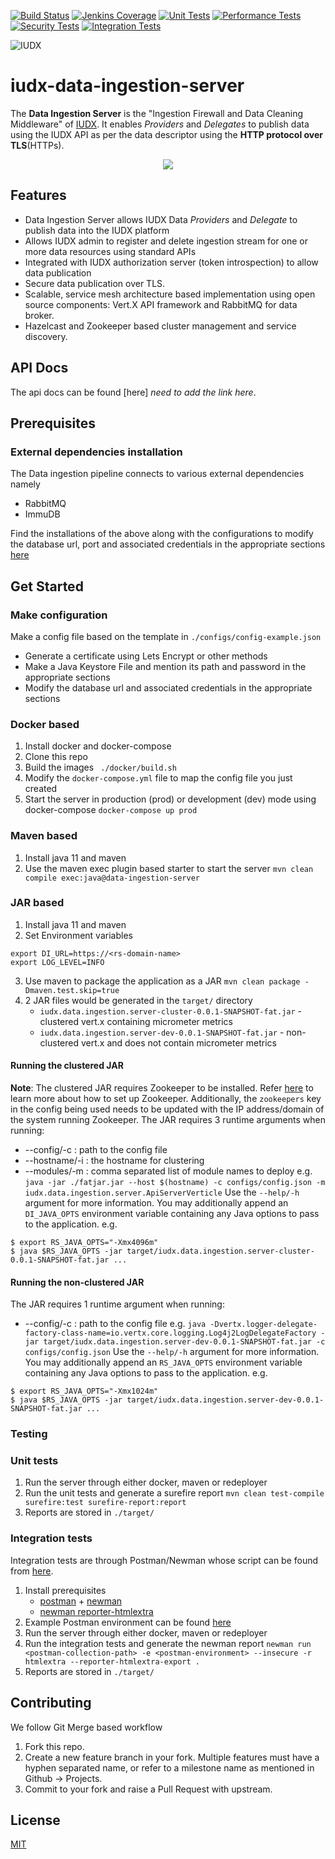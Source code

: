 [![Build Status](https://img.shields.io/jenkins/build?jobUrl=https%3A%2F%2Fjenkins.iudx.io%2Fjob%2Fiudx%2520data-ingestion-server%2520%28v4.0.0%29%2520pipeline%2F)](https://jenkins.iudx.io/job/iudx%20data-ingestion-server%20(v4.0.0)%20pipeline//lastBuild/)
[![Jenkins Coverage](https://img.shields.io/jenkins/coverage/jacoco?jobUrl=https%3A%2F%2Fjenkins.iudx.io%2Fjob%2Fiudx%2520data-ingestion-server%2520%28v4.0.0%29%2520pipeline%2F)](https://jenkins.iudx.io/job/iudx%20data-ingestion-server%20(v4.0.0)%20pipeline//lastBuild/jacoco/)
[![Unit Tests](https://img.shields.io/jenkins/tests?jobUrl=https%3A%2F%2Fjenkins.iudx.io%2Fjob%2Fiudx%2520data-ingestion-server%2520%28v4.0.0%29%2520pipeline%2F)](https://jenkins.iudx.io/job/iudx%20data-ingestion-server%20(v4.0.0)%20pipeline//lastBuild/testReport/)
[![Performance Tests](https://img.shields.io/jenkins/build?jobUrl=https%3A%2F%2Fjenkins.iudx.io%2Fjob%2Fiudx%2520data-ingestion-server%2520%28v4.0.0%29%2520pipeline%2F&label=performance%20tests)](https://jenkins.iudx.io/job/iudx%20data-ingestion-server%20(v4.0.0)%20pipeline//lastBuild/performance/)
[![Security Tests](https://img.shields.io/jenkins/build?jobUrl=https%3A%2F%2Fjenkins.iudx.io%2Fjob%2Fiudx%2520data-ingestion-server%2520%28v4.0.0%29%2520pipeline%2F&label=security%20tests)](https://jenkins.iudx.io/job/iudx%20data-ingestion-server%20(v4.0.0)%20pipeline//lastBuild/zap/)
[![Integration Tests](https://img.shields.io/jenkins/build?jobUrl=https%3A%2F%2Fjenkins.iudx.io%2Fjob%2Fiudx%2520data-ingestion-server%2520%28v4.0.0%29%2520pipeline%2F&label=integration%20tests)](https://jenkins.iudx.io/job/iudx%20data-ingestion-server%20(v4.0.0)%20pipeline/Integration_20Test_20Report/)

![IUDX](./docs/iudx.png)
# iudx-data-ingestion-server
The <b>Data Ingestion Server</b> is the "Ingestion Firewall and Data Cleaning Middleware" of [IUDX](https://iudx.org.in). It enables *Providers* and *Delegates* to publish data using the IUDX API as per the data descriptor using the <b>HTTP protocol over TLS</b>(HTTPs).

<p align="center">
<img src="docs/di_server_overview.png">
</p>

## **Features**

-  Data Ingestion Server allows IUDX Data *Providers* and *Delegate* to publish data into the IUDX platform
- Allows IUDX admin to register and delete ingestion stream for one or more data resources using standard APIs
- Integrated with IUDX authorization server (token introspection) to allow data publication
- Secure data publication over TLS.
- Scalable, service mesh architecture based implementation using open source components: Vert.X API framework and RabbitMQ for data broker.
- Hazelcast and Zookeeper based cluster management and service discovery.


## API Docs 
The api docs can be found [here] *need to add the link here*.

## Prerequisites

### External dependencies installation

The Data ingestion pipeline connects to various external dependencies namely
 - RabbitMQ
 - ImmuDB

Find the installations of the above along with the configurations to modify the database url, port and associated credentials in the appropriate sections [here](SETUP.md)

## Get Started

### Make configuration
Make a config file based on the template in `./configs/config-example.json` 
- Generate a certificate using Lets Encrypt or other methods
- Make a Java Keystore File and mention its path and password in the appropriate sections
- Modify the database url and associated credentials in the appropriate sections

### Docker based
1. Install docker and docker-compose
2. Clone this repo
3. Build the images 
   ` ./docker/build.sh`
4. Modify the `docker-compose.yml` file to map the config file you just created
5. Start the server in production (prod) or development (dev) mode using docker-compose 
   ` docker-compose up prod `


### Maven based
1. Install java 11 and maven
2. Use the maven exec plugin based starter to start the server 
   `mvn clean compile exec:java@data-ingestion-server`

### JAR based
1. Install java 11 and maven
2. Set Environment variables
```
export DI_URL=https://<rs-domain-name>
export LOG_LEVEL=INFO
```
3. Use maven to package the application as a JAR
   `mvn clean package -Dmaven.test.skip=true`
4. 2 JAR files would be generated in the `target/` directory
   - `iudx.data.ingestion.server-cluster-0.0.1-SNAPSHOT-fat.jar` - clustered vert.x containing micrometer metrics
   - `iudx.data.ingestion.server-dev-0.0.1-SNAPSHOT-fat.jar` - non-clustered vert.x and does not contain micrometer metrics
#### Running the clustered JAR
**Note**: The clustered JAR requires Zookeeper to be installed. Refer [here](https://zookeeper.apache.org/doc/r3.3.3/zookeeperStarted.html) to learn more about how to set up Zookeeper. Additionally, the `zookeepers` key in the config being used needs to be updated with the IP address/domain of the system running Zookeeper.
The JAR requires 3 runtime arguments when running:
* --config/-c : path to the config file
* --hostname/-i : the hostname for clustering
* --modules/-m : comma separated list of module names to deploy
  e.g. `java -jar ./fatjar.jar --host $(hostname) -c configs/config.json -m
iudx.data.ingestion.server.ApiServerVerticle`
  Use the `--help/-h` argument for more information. You may additionally append an `DI_JAVA_OPTS` environment variable containing any Java options to pass to the application.
  e.g.
```
$ export RS_JAVA_OPTS="-Xmx4096m"
$ java $RS_JAVA_OPTS -jar target/iudx.data.ingestion.server-cluster-0.0.1-SNAPSHOT-fat.jar ...
```
#### Running the non-clustered JAR
The JAR requires 1 runtime argument when running:
* --config/-c : path to the config file
  e.g. `java -Dvertx.logger-delegate-factory-class-name=io.vertx.core.logging.Log4j2LogDelegateFactory -jar target/iudx.data.ingestion.server-dev-0.0.1-SNAPSHOT-fat.jar -c configs/config.json`
  Use the `--help/-h` argument for more information. You may additionally append an `RS_JAVA_OPTS` environment variable containing any Java options to pass to the application.
  e.g.
```
$ export RS_JAVA_OPTS="-Xmx1024m"
$ java $RS_JAVA_OPTS -jar target/iudx.data.ingestion.server-dev-0.0.1-SNAPSHOT-fat.jar ...
```


### Testing

### Unit tests
1. Run the server through either docker, maven or redeployer
2. Run the unit tests and generate a surefire report 
   `mvn clean test-compile surefire:test surefire-report:report`
3. Reports are stored in `./target/`

### Integration tests
Integration tests are through Postman/Newman whose script can be found from [here](src/test/resources/IUDX_Data_Ingestion_Server_V3.5.postman_collection.json).
1. Install prerequisites
   - [postman](https://www.postman.com/) + [newman](https://www.npmjs.com/package/newman)
   - [newman reporter-htmlextra](https://www.npmjs.com/package/newman-reporter-htmlextra)
2. Example Postman environment can be found [here](src/test/resources/ingest.iudx.io.postman_environment.json)
3. Run the server through either docker, maven or redeployer
4. Run the integration tests and generate the newman report 
   `newman run <postman-collection-path> -e <postman-environment> --insecure -r htmlextra --reporter-htmlextra-export .`
5. Reports are stored in `./target/`

## Contributing
We follow Git Merge based workflow 
1. Fork this repo.
2. Create a new feature branch in your fork. Multiple features must have a hyphen separated name, or refer to a milestone name as mentioned in Github -> Projects.
3. Commit to your fork and raise a Pull Request with upstream.

## License
[MIT](LICENSE)
